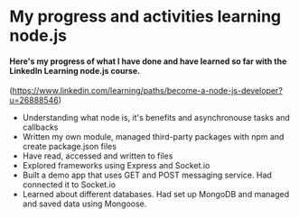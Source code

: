 # My progress and activities learning node.js

#### Here's my progress of what I have done and have learned so far with the LinkedIn Learning node.js course. 
(https://www.linkedin.com/learning/paths/become-a-node-js-developer?u=26888546)

* Understanding what node is, it's benefits and asynchronouse tasks and callbacks
* Written my own module, managed third-party packages with npm and create package.json files
* Have read, accessed and written to files
* Explored frameworks using Express and Socket.io
* Built a demo app that uses GET and POST messaging service. Had connected it to Socket.io
* Learned about different databases. Had set up MongoDB and managed and saved data using Mongoose.



 
